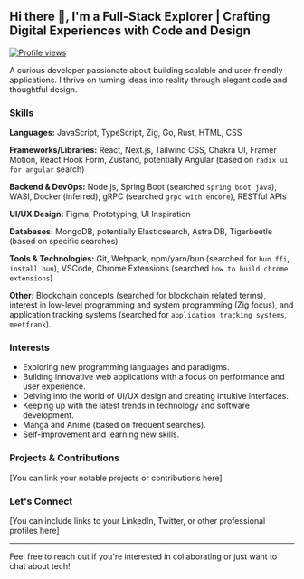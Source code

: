 ## Hi there 👋, I'm a Full-Stack Explorer | Crafting Digital Experiences with Code and Design

[![Profile views](https://komarev.com/ghpvc/?username=famuyiwadayo&count=true&labelColor=blue&style=plastic)](https://github.com/famuyiwadayo)

A curious developer passionate about building scalable and user-friendly applications. I thrive on turning ideas into reality through elegant code and thoughtful design.

### Skills

**Languages:** JavaScript, TypeScript, Zig, Go, Rust, HTML, CSS

**Frameworks/Libraries:** React, Next.js, Tailwind CSS, Chakra UI, Framer Motion, React Hook Form, Zustand, potentially Angular (based on `radix ui for angular` search)

**Backend & DevOps:** Node.js, Spring Boot (searched `spring boot java`), WASI, Docker (inferred), gRPC (searched `grpc with encore`), RESTful APIs

**UI/UX Design:** Figma, Prototyping, UI Inspiration

**Databases:** MongoDB, potentially Elasticsearch, Astra DB, Tigerbeetle (based on specific searches)

**Tools & Technologies:** Git, Webpack, npm/yarn/bun (searched for `bun ffi`, `install bun`), VSCode, Chrome Extensions (searched `how to build chrome extensions`)

**Other:** Blockchain concepts (searched for blockchain related terms), interest in low-level programming and system programming (Zig focus), and application tracking systems (searched for `application tracking systems`, `meetfrank`).

### Interests

- Exploring new programming languages and paradigms.
- Building innovative web applications with a focus on performance and user experience.
- Delving into the world of UI/UX design and creating intuitive interfaces.
- Keeping up with the latest trends in technology and software development.
- Manga and Anime (based on frequent searches).
- Self-improvement and learning new skills.

### Projects & Contributions

[You can link your notable projects or contributions here]

### Let's Connect

[You can include links to your LinkedIn, Twitter, or other professional profiles here]

---

Feel free to reach out if you're interested in collaborating or just want to chat about tech!
